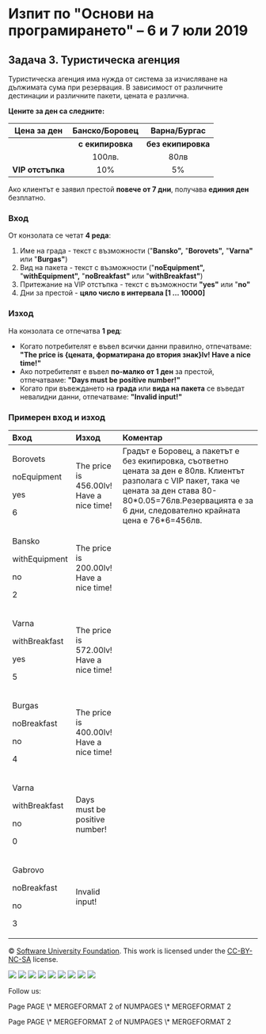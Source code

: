 ﻿
# **Изпит по "Основи на програмирането" – 6 и 7 юли 2019**
## **Задача 3. Туристическа агенция**
Туристическа агенция има нужда от система за изчисляване на дължимата сума при резервация. В зависимост от различните дестинации и различните пакети, цената е различна.

**Цените за ден са следните:**

|**Цена за ден**|**Банско/Боровец**|**Варна/Бургас**|
| :-: | :-: | :-: |
||**с екипировка**|**без екипировка**|**със закуска**|**без закуска**|
||100лв.|80лв|130лв.|100лв.|
|**VIP отстъпка**|10%|5%|12%|7%|
Ако клиентът е заявил престой **повече от 7 дни**, получава **единия ден** безплатно.
### **Вход**
От конзолата се четат **4 реда**:

1. Име на града - текст с възможности ("**Bansko",**  "**Borovets",** "**Varna"** или "**Burgas"**)
1. Вид на пакета - текст с възможности ("**noEquipment",**  "**withEquipment",** "**noBreakfast"** или "**withBreakfast"**)
1. Притежание на VIP отстъпка - текст с възможности  **"yes"** или "**no"**
1. Дни за престой - **цяло число в интервала [1 … 10000]**
### **Изход**
На конзолата се отпечатва **1 ред**:

- Когато потребителят е въвел всички данни правилно, отпечатваме: 
  **"The price is {цената, форматирана до втория знак}lv! Have a nice time!"**
- Ако потребителят е въвел **по-малко от 1 ден** за престой, отпечатваме: 
  **"Days must be positive number!"**
- Когато при въвеждането на **града** или **вида на пакета** се въведат невалидни данни, отпечатваме: **"Invalid input!"**
### **Примерен вход и изход**

|**Вход**|**Изход**|**Коментар**|
| :- | :- | :- |
|<p>Borovets</p><p>noEquipment</p><p>yes</p><p>6</p>|The price is 456.00lv! Have a nice time!|Градът е Боровец, а пакетът е без екипировка, съответно цената за ден е 80лв. Клиентът разполага с VIP пакет, така че цената за ден става 80-80\*0.05=76лв.Резервацията е за 6 дни, следователно крайната цена е 76\*6=456лв.|
|<p>Bansko</p><p>withEquipment</p><p>no</p><p>2</p>|The price is 200.00lv! Have a nice time!||
|<p>Varna</p><p>withBreakfast</p><p>yes</p><p>5</p>|The price is 572.00lv! Have a nice time!||
|<p>Burgas</p><p>noBreakfast</p><p>no</p><p>4</p>|The price is 400.00lv! Have a nice time!||
|<p>Varna</p><p>withBreakfast</p><p>no</p><p>0</p>|Days must be positive number!||
|<p>Gabrovo</p><p>noBreakfast</p><p>no</p><p>3</p>|Invalid input!||





© [Software University Foundation](http://softuni.foundation/). This work is licensed under the [CC-BY-NC-SA](http://creativecommons.org/licenses/by-nc-sa/4.0/) license.

![](03.%20Travel%20Agency.006.png)   ![](03.%20Travel%20Agency.006.png)   ![](03.%20Travel%20Agency.007.png)   ![](03.%20Travel%20Agency.007.png)   ![](03.%20Travel%20Agency.007.png)   ![](03.%20Travel%20Agency.006.png)   ![](03.%20Travel%20Agency.006.png)   ![](03.%20Travel%20Agency.006.png)   ![](03.%20Travel%20Agency.007.png)

Follow us:

Page  PAGE   \\* MERGEFORMAT 2 of  NUMPAGES   \\* MERGEFORMAT 2

Page  PAGE   \\* MERGEFORMAT 2 of  NUMPAGES   \\* MERGEFORMAT 2
